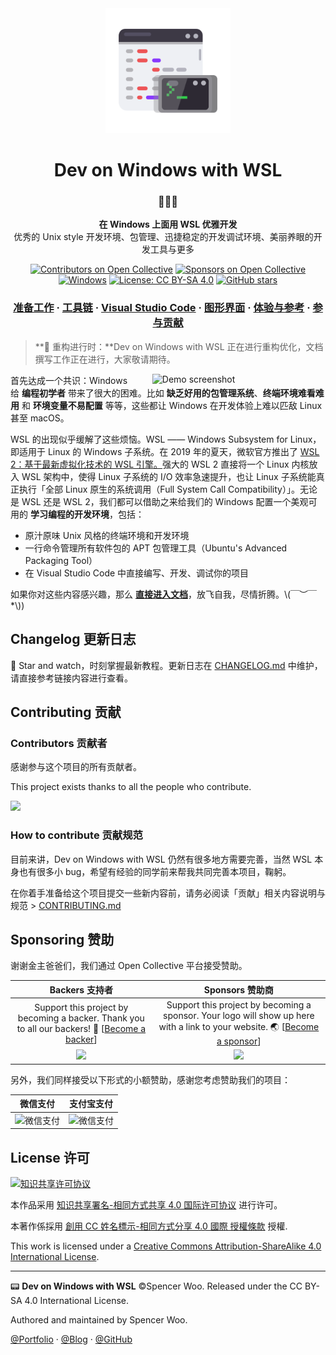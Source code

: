 <div align="center"><img src="docs/.vuepress/public/hero.png" alt="icon" width="200px" /></div>

<h1 align="center">Dev on Windows with WSL</h1>

<h3 align="center">🍳💡🎉</h3>

<p align="center">
<strong>在 Windows 上面用 WSL 优雅开发</strong><br>
优秀的 Unix style 开发环境、包管理、迅捷稳定的开发调试环境、美丽养眼的开发工具与更多
</p>

<div align="center">

[![Contributors on Open Collective](https://flat.badgen.net/opencollective/contributors/dowww)](#contributing-贡献)
[![Sponsors on Open Collective](https://flat.badgen.net/opencollective/backers/dowww)](#sponsoring-赞助)
[![Windows](https://flat.badgen.net/badge/Windows/❤%20Linux/pink?icon=windows)](https://cloudblogs.microsoft.com/windowsserver/2015/05/06/microsoft-loves-linux/)
[![License: CC BY-SA 4.0](https://flat.badgen.net/badge/license/CC%20BY-SA%204.0/03A9F4)](http://creativecommons.org/licenses/by-sa/4.0/)
[![GitHub stars](https://flat.badgen.net/github/stars/spencerwooo/dowww?icon=github&color=orange)](https://github.com/spencerwooo/dowww)

</div>

<h3 align="center">
    <a href="https://dowww.spencerwoo.com/1-Preparations/">准备工作</a>
    <span> · </span>
    <a href="https://dowww.spencerwoo.com/2-Toolchain/">工具链</a>
    <span> · </span>
    <a href="https://dowww.spencerwoo.com/3-VSCode/">Visual Studio Code</a>
    <span> · </span>
    <a href="https://dowww.spencerwoo.com/4-GUI/">图形界面</a>
    <span> · </span>
    <a href="https://dowww.spencerwoo.com/5-Experience/">体验与参考</a>
    <span> · </span>
    <a href="https://github.com/spencerwooo/dowww/blob/master/.github/CONTRIBUTING.md">参与贡献</a>
</h3>

> **🚀 重构进行时：**Dev on Windows with WSL 正在进行重构优化，文档撰写工作正在进行，大家敬请期待。

<img alt="Demo screenshot" src="https://i.loli.net/2019/12/23/oduGKT5LqivekMh.png" width="55%" align="right" style="margin-left: 25px;"/>

首先达成一个共识：Windows 给 **编程初学者** 带来了很大的困难。比如 **缺乏好用的包管理系统**、**终端环境难看难用** 和 **环境变量不易配置** 等等，这些都让 Windows 在开发体验上难以匹敌 Linux 甚至 macOS。

WSL 的出现似乎缓解了这些烦恼。WSL —— Windows Subsystem for Linux，即适用于 Linux 的 Windows 子系统。在 2019 年的夏天，微软官方推出了 [WSL 2：基于最新虚拟化技术的 WSL 引擎。](https://docs.microsoft.com/en-us/windows/wsl/wsl2-about)强大的 WSL 2 直接将一个 Linux 内核放入 WSL 架构中，使得 Linux 子系统的 I/O 效率急速提升，也让 Linux 子系统能真正执行「全部 Linux 原生的系统调用（Full System Call Compatibility）」。无论是 WSL 还是 WSL 2，我们都可以借助之来给我们的 Windows 配置一个美观可用的 **学习编程的开发环境**，包括：

- 原汁原味 Unix 风格的终端环境和开发环境
- 一行命令管理所有软件包的 APT 包管理工具（Ubuntu's Advanced Packaging Tool）
- 在 Visual Studio Code 中直接编写、开发、调试你的项目

如果你对这些内容感兴趣，那么 [**直接进入文档**](https://dowww.spencerwoo.com/)，放飞自我，尽情折腾。\\(￣︶￣*\\))

## Changelog 更新日志

🌟 Star and watch，时刻掌握最新教程。更新日志在 [CHANGELOG.md](https://github.com/spencerwooo/dowww/blob/master/CHANGELOG.md) 中维护，请直接参考链接内容进行查看。

## Contributing 贡献

### Contributors 贡献者

感谢参与这个项目的所有贡献者。

This project exists thanks to all the people who contribute.

<a href="https://github.com/spencerwooo/dowww/graphs/contributors"><img src="https://opencollective.com/dowww/contributors.svg?button=false" /></a>

### How to contribute 贡献规范

目前来讲，Dev on Windows with WSL 仍然有很多地方需要完善，当然 WSL 本身也有很多小 bug，希望有经验的同学前来帮我共同完善本项目，鞠躬。

在你着手准备给这个项目提交一些新内容前，请务必阅读「贡献」相关内容说明与规范 > [CONTRIBUTING.md](https://github.com/spencerwooo/dowww/blob/master/.github/CONTRIBUTING.md)

## Sponsoring 赞助

谢谢金主爸爸们，我们通过 Open Collective 平台接受赞助。

|                                                              Backers 支持者                                                              |                                                                            Sponsors 赞助商                                                                             |
| :--------------------------------------------------------------------------------------------------------------------------------------: | :--------------------------------------------------------------------------------------------------------------------------------------------------------------------: |
| Support this project by becoming a backer. Thank you to all our backers! 🙏 [[Become a backer](https://opencollective.com/dowww#backer)] | Support this project by becoming a sponsor. Your logo will show up here with a link to your website. 🌏 [[Become a sponsor](https://opencollective.com/dowww#sponsor)] |
|     <a href="https://opencollective.com/dowww#backers" target="_blank"><img src="https://opencollective.com/dowww/backers.svg"></a>      |           <a href="https://opencollective.com/dowww/sponsor/0/website" target="_blank"><img src="https://opencollective.com/dowww/sponsor/0/avatar.svg"></a>           |

另外，我们同样接受以下形式的小额赞助，感谢您考虑赞助我们的项目：

|                                        微信支付                                        |                                       支付宝支付                                       |
| :------------------------------------------------------------------------------------: | :------------------------------------------------------------------------------------: |
| <img src="https://i.loli.net/2018/03/13/5aa7ae214b63f.jpg" alt="微信支付" width="40%"> | <img src="https://i.loli.net/2018/03/13/5aa7ae11339cd.jpg" alt="微信支付" width="40%"> |

## License 许可

<a rel="license" href="http://creativecommons.org/licenses/by-nc-sa/4.0/"><img alt="知识共享许可协议" style="border-width:0" src="https://i.creativecommons.org/l/by-sa/4.0/80x15.png" /></a>

本作品采用 [知识共享署名-相同方式共享 4.0 国际许可协议](https://creativecommons.org/licenses/by-sa/4.0/) 进行许可。

本著作係採用 [創用 CC 姓名標示-相同方式分享 4.0 國際 授權條款](https://creativecommons.org/licenses/by-sa/4.0/) 授權.

This work is licensed under a [Creative Commons Attribution-ShareAlike 4.0 International License](http://creativecommons.org/licenses/by-sa/4.0/).

---

📟 **Dev on Windows with WSL** ©Spencer Woo. Released under the CC BY-SA 4.0 International License.

Authored and maintained by Spencer Woo.

[@Portfolio](https://spencerwoo.com/) · [@Blog](https://blog.spencerwoo.com/) · [@GitHub](https://github.com/spencerwooo)
